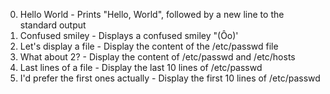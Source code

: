 0. Hello World - Prints "Hello, World", followed by a new line to the standard output
1. Confused smiley - Displays a confused smiley "(Ôo)'
2. Let's display a file - Display the content of the /etc/passwd file
3. What about 2? - Display the content of /etc/passwd and /etc/hosts
4. Last lines of a file - Display the last 10 lines of /etc/passwd
5. I'd prefer the first ones actually - Display the first 10 lines of /etc/passwd 
